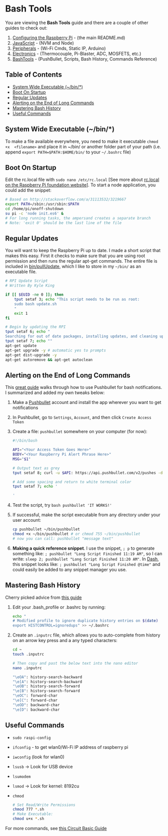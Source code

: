 # Bash Tools

You are viewing the **Bash Tools** guide and there are a couple of other guides to check out:

1. [Configuring the Raspberry Pi](https://github.com/KyleKing/Another_Raspberry_Pi_Guide) - (the main README.md)
1. [JavaScript](JavaScript.md) - (NVM and Node)
1. [Peripherals](Peripherals.md) - (Wi-Fi Cmds, Static IP, Arduino)
1. [Electronics](Electronics.md) - (Thermocouple, Pi-Blaster, ADC, MOSFETS, etc.)
1. [BashTools](BashTools.md) - (PushBullet, Scripts, Bash History, Commands Reference)

## Table of Contents

<!-- MarkdownTOC autolink="true" bracket="round" -->

- [System Wide Executable \(~/bin/*\)](#system-wide-executable-bin)
- [Boot On Startup](#boot-on-startup)
- [Regular Updates](#regular-updates)
- [Alerting on the End of Long Commands](#alerting-on-the-end-of-long-commands)
- [Mastering Bash History](#mastering-bash-history)
- [Useful Commands](#useful-commands)

<!-- /MarkdownTOC -->

## System Wide Executable (~/bin/*)

To make a file available everywhere, you need to make it executable `chmod +x  <filename>` and place it in ~/bin/<filename> or another folder part of your path (i.e. append `export PATH=$PATH:$HOME/bin/` to your `~/.bashrc` file)

## Boot On Startup

Edit the rc.local file with `sudo nano /etc/rc.local` [See more about [rc.local on the Raspberry Pi foundation website](https://www.raspberrypi.org/documentation/linux/usage/rc-local.md)]. To start a node application, you could add the snippet:

```sh
# Based on http://stackoverflow.com/a/31113532/3219667
export PATH=/sbin:/usr/sbin:$PATH
cd /home/pi/onoff-shutdown
su pi -c 'node init.es6' &
# For long running tasks, the ampersand creates a separate branch
# Note: 'exit 0' should be the last line of the file
```

## Regular Updates

You will want to keep the Raspberry Pi up to date. I made a short script that makes this easy. First it checks to make sure that you are using root permission and then runs the regular apt-get commands. The entire file is included in [bin/pullUpdate](bin/pullUpdate), which I like to store in my `~/bin/` as an executable file.

```sh
# RPI Update Script
# Written By Kyle King

if [[ $EUID -ne 0 ]]; then
    tput setaf 3; echo "This script needs to be run as root:
    sudo bash update.sh
    "
    exit 1
fi

# Begin by updating the RPI
tput setaf 6; echo "
Searching for out of date packages, installing updates, and cleaning up afterward"
tput setaf 7; echo ""
apt-get update
apt-get upgrade -y # automatic yes to prompts
apt-get dist-upgrade -y
apt-get autoremove && apt-get autoclean
```

## Alerting on the End of Long Commands

This [great guide](http://www.pratermade.com/2014/08/use-pushbullet-to-send-notifications-from-your-pi-to-your-phone/) walks through how to use Pushbullet for bash notifications. I summarized and added my own tweaks below:

1. Make a [Pushbullet](https://www.pushbullet.com/) account and install the app wherever you want to get notifications
1. In Pushbullet, go to `Settings`, `Account`, and then click `Create Access Token`
1. Create a file: `pushbullet` somewhere on your computer (for now):

    ```sh
    #!/bin/bash

    API="<Your Access Token Goes Here>"
    BODY="<Your Raspberry Pi Alert Phrase Here>"
    MSG="$1"

    # Output text as grey
    tput setaf 8; curl -u $API: https://api.pushbullet.com/v2/pushes -d type=note -d title="$MSG" -d body="$BODY"

    # Add some spacing and return to white terminal color
    tput setaf 7; echo '

    '
    ```

1. Test the script, try `bash pushbullet 'IT WORKS!'`
1. If successful, make the script executable from any directory under your user account:

    ```sh
    cp pushbullet ~/bin/pushbullet
    chmod +x ~/bin/pushbullet # or chmod 755 ~/bin/pushbullet
    # now you can call: pushbullet "message text"
    ```

1. **Making a quick reference snippet**. I use the snippet, `; p` to generate something like: `; pushbullet "Long Script Finished 11:19 AM"`, so I can write: `sleep 2; pushbullet "Long Script Finished 11:20 AM"`. In [Dash](https://kapeli.com/dash), this snippet looks like: `; pushbullet "Long Script Finished @time"` and could easily be added to any snippet manager you use.

## Mastering Bash History

Cherry picked advice from [this guide](https://www.eriwen.com/bash/effective-shorthand/)

1. Edit your .bash_profile or .bashrc by running:

    ```sh
    echo "
    # Modified profile to ignore duplicate history entries on $(date)
    export HISTCONTROL=ignoredups" >> ~/.bashrc
    ```

1. Create an `.inputrc` file, which allows you to auto-complete from history on an arrow key press and a any typed characters:

    ```sh
    cd ~
    touch .inputrc

    # Then copy and past the below text into the nano editor
    nano .inputrc
    ```

    ```sh
    "\eOA": history-search-backward
    "\e[A": history-search-backward
    "\eOB": history-search-forward
    "\e[B": history-search-forward
    "\eOC": forward-char
    "\e[C": forward-char
    "\eOD": backward-char
    "\e[D": backward-char
    ```

## Useful Commands

- `sudo raspi-config`
- `ifconfig` - to get wlan0/Wi-Fi IP address of raspberry pi
- `iwconfig` (look for wlan0)
- `lsusb` -> Look for USB device
- `lsumodem`
- `lsmod` -> Look for kernel: 8192cu
- `chmod`

    ```sh
    # Set Read/Write Permissions
    chmod 777 *.sh
    # Make Executable:
    chmod u+x *.sh
    ```

For more commands, see [this Circuit Basic Guide](http://www.circuitbasics.com/useful-raspberry-pi-commands/)
